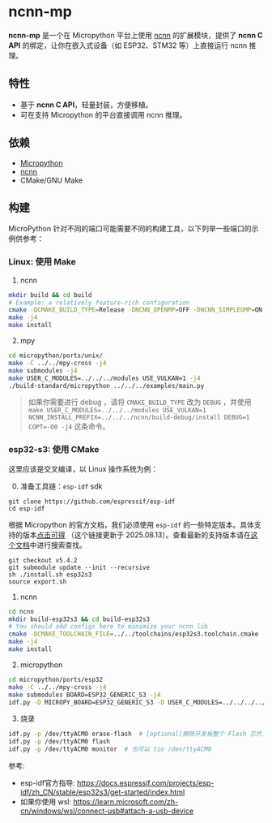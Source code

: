 # ncnn-mp

**ncnn-mp** 是一个在 Micropython 平台上使用 [ncnn](https://github.com/Tencent/ncnn) 的扩展模块，提供了 **ncnn C API** 的绑定，让你在嵌入式设备（如 ESP32、STM32 等）上直接运行 ncnn 推理。

## 特性
- 基于 **ncnn C API**，轻量封装，方便移植。
- 可在支持 Micropython 的平台直接调用 ncnn 推理。

## 依赖
- [Micropython](https://micropython.org/)
- [ncnn](https://github.com/Tencent/ncnn)
- CMake/GNU Make

## 构建
MicroPython 针对不同的端口可能需要不同的构建工具，以下列举一些端口的示例供参考：

### Linux: 使用 Make
1. ncnn
```bash
mkdir build && cd build
# Example: a relatively feature-rich configuration
cmake -DCMAKE_BUILD_TYPE=Release -DNCNN_OPENMP=OFF -DNCNN_SIMPLEOMP=ON -DNCNN_VULKAN=ON -DNCNN_BUILD_BENCHMARK=OFF -DCMAKE_EXPORT_COMPILE_COMMANDS=ON -DCMAKE_INSTALL_PREFIX=./install ..
make -j4
make install
```
2. mpy
```bash
cd micropython/ports/unix/
make -C ../../mpy-cross -j4
make submodules -j4
make USER_C_MODULES=../../../modules USE_VULKAN=1 -j4
./build-standard/micropython ../../../examples/main.py
```

> 如果你需要进行 debug ，请将 `CMAKE_BUILD_TYPE` 改为 `DEBUG` ，并使用 `make USER_C_MODULES=../../../modules USE_VULKAN=1 NCNN_INSTALL_PREFIX=../../../ncnn/build-debug/install DEBUG=1 COPT=-O0 -j4` 这条命令。

### esp32-s3: 使用 CMake

这里应该是交叉编译，以 Linux 操作系统为例：

0. 准备工具链：`esp-idf` sdk
```shell
git clone https://github.com/espressif/esp-idf
cd esp-idf
```
根据 Micropython 的官方文档，我们必须使用 `esp-idf` 的一些特定版本。具体支持的版本[点击可得](https://github.com/micropython/micropython/blob/744270ac1b9ed3929cd41d1a6e1f6ea0e785745d/ports/esp32/README.md?plain=1#L33-L34) （这个链接更新于 2025.08.13）。查看最新的支持版本请在[这个文档]((https://github.com/micropython/micropython/blob/master/ports/esp32/README.md))中进行搜索查找。
```shell
git checkout v5.4.2
git submodule update --init --recursive
sh ./install.sh esp32s3
source export.sh
```

1. ncnn
```bash
cd ncnn
mkdir build-esp32s3 && cd build-esp32s3
# You should add configs here to minimize your ncnn lib
cmake -DCMAKE_TOOLCHAIN_FILE=../../toolchains/esp32s3.toolchain.cmake -DCMAKE_EXPORT_COMPILE_COMMANDS=ON -DCMAKE_INSTALL_PREFIX=./install ..
make -j4
make install
```

2. micropython
```bash
cd micropython/ports/esp32
make -C ../../mpy-cross -j4
make submodules BOARD=ESP32_GENERIC_S3 -j4
idf.py -D MICROPY_BOARD=ESP32_GENERIC_S3 -D USER_C_MODULES=../../../../modules/ncnn_mp/micropython.cmake -D NCNN_INSTALL_PREFIX=../../../../ncnn/build-esp32s3/install build
```

3. 烧录
```bash
idf.py -p /dev/ttyACM0 erase-flash  # [optional]擦除开发板整个 Flash 芯片上的内容
idf.py -p /dev/ttyACM0 flash
idf.py -p /dev/ttyACM0 monitor  # 也可以 tio /dev/ttyACM0
```

参考: 
- esp-idf官方指导: https://docs.espressif.com/projects/esp-idf/zh_CN/stable/esp32s3/get-started/index.html
- 如果你使用 wsl: https://learn.microsoft.com/zh-cn/windows/wsl/connect-usb#attach-a-usb-device